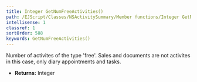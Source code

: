 ```yaml
---
title: Integer GetNumFreeActivities()
path: /EJScript/Classes/NSActivitySummary/Member functions/Integer GetNumFreeActivities()
intellisense: 1
classref: 1
sortOrder: 588
keywords: GetNumFreeActivities()
---
```



Number of activites of the type 'free'. Sales and documents are not activites in this case, only diary appointments and tasks.



* **Returns:** Integer


